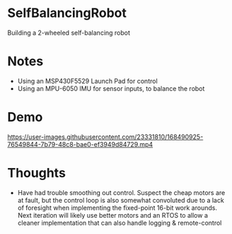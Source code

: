 # SelfBalancingRobot
Building a 2-wheeled self-balancing robot

# Notes
- Using an MSP430F5529 Launch Pad for control
- Using an MPU-6050 IMU for sensor inputs, to balance the robot

# Demo
https://user-images.githubusercontent.com/23331810/168490925-76549844-7b79-48c8-bae0-ef3949d84729.mp4

# Thoughts
- Have had trouble smoothing out control. Suspect the cheap motors are at fault, but the control loop is also somewhat convoluted due to a lack of foresight when implementing the fixed-point 16-bit work arounds. Next iteration will likely use better motors and an RTOS to allow a cleaner implementation that can also handle logging & remote-control
